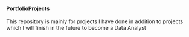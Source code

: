 #### PortfolioProjects
This repository is mainly for projects I have done in addition to projects which I will finish in the future to become a Data Analyst
